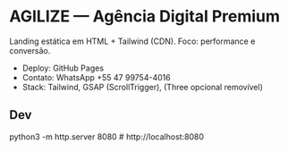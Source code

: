 # AGILIZE — Agência Digital Premium
Landing estática em HTML + Tailwind (CDN). Foco: performance e conversão.
- Deploy: GitHub Pages
- Contato: WhatsApp +55 47 99754-4016
- Stack: Tailwind, GSAP (ScrollTrigger), (Three opcional removível)

## Dev
python3 -m http.server 8080  # http://localhost:8080
